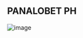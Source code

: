 ## PANALOBET PH

![image](https://github.com/user-attachments/assets/0291ddd2-0285-4e51-94ba-4c20c7fe9b5a)


